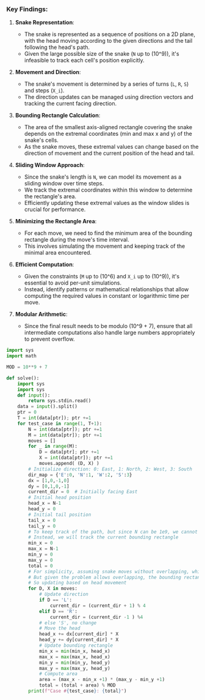 ### Key Findings:

1. **Snake Representation**:
   - The snake is represented as a sequence of positions on a 2D plane, with the head moving according to the given directions and the tail following the head's path.
   - Given the large possible size of the snake (`N` up to \(10^9\)), it's infeasible to track each cell's position explicitly.

2. **Movement and Direction**:
   - The snake's movement is determined by a series of turns (`L`, `R`, `S`) and steps (`X_i`).
   - The direction updates can be managed using direction vectors and tracking the current facing direction.

3. **Bounding Rectangle Calculation**:
   - The area of the smallest axis-aligned rectangle covering the snake depends on the extremal coordinates (min and max x and y) of the snake's cells.
   - As the snake moves, these extremal values can change based on the direction of movement and the current position of the head and tail.

4. **Sliding Window Approach**:
   - Since the snake's length is `N`, we can model its movement as a sliding window over time steps.
   - We track the extremal coordinates within this window to determine the rectangle's area.
   - Efficiently updating these extremal values as the window slides is crucial for performance.

5. **Minimizing the Rectangle Area**:
   - For each move, we need to find the minimum area of the bounding rectangle during the move's time interval.
   - This involves simulating the movement and keeping track of the minimal area encountered.

6. **Efficient Computation**:
   - Given the constraints (`M` up to \(10^6\) and `X_i` up to \(10^9\)), it's essential to avoid per-unit simulations.
   - Instead, identify patterns or mathematical relationships that allow computing the required values in constant or logarithmic time per move.

7. **Modular Arithmetic**:
   - Since the final result needs to be modulo \(10^9 + 7\), ensure that all intermediate computations also handle large numbers appropriately to prevent overflow.

```python
import sys
import math

MOD = 10**9 + 7

def solve():
    import sys
    import sys
    def input():
        return sys.stdin.read()
    data = input().split()
    ptr = 0
    T = int(data[ptr]); ptr +=1
    for test_case in range(1, T+1):
        N = int(data[ptr]); ptr +=1
        M = int(data[ptr]); ptr +=1
        moves = []
        for _ in range(M):
            D = data[ptr]; ptr +=1
            X = int(data[ptr]); ptr +=1
            moves.append( (D, X) )
        # Initialize direction: 0: East, 1: North, 2: West, 3: South
        dir_map = {'E':0, 'N':1, 'W':2, 'S':3}
        dx = [1,0,-1,0]
        dy = [0,1,0,-1]
        current_dir = 0  # Initially facing East
        # Initial head position
        head_x = N-1
        head_y = 0
        # Initial tail position
        tail_x = 0
        tail_y = 0
        # To keep track of the path, but since N can be 1e9, we cannot store all
        # Instead, we will track the current bounding rectangle
        min_x = 0
        max_x = N-1
        min_y = 0
        max_y = 0
        total = 0
        # For simplicity, assuming snake moves without overlapping, which is not the case
        # But given the problem allows overlapping, the bounding rectangle is from min to max of head and tail
        # So updating based on head movement
        for D, X in moves:
            # Update direction
            if D == 'L':
                current_dir = (current_dir + 1) % 4
            elif D == 'R':
                current_dir = (current_dir -1 ) %4
            # else 'S', no change
            # Move the head
            head_x += dx[current_dir] * X
            head_y += dy[current_dir] * X
            # Update bounding rectangle
            min_x = min(min_x, head_x)
            max_x = max(max_x, head_x)
            min_y = min(min_y, head_y)
            max_y = max(max_y, head_y)
            # Compute area
            area = (max_x - min_x +1) * (max_y - min_y +1)
            total = (total + area) % MOD
        print(f"Case #{test_case}: {total}")
```